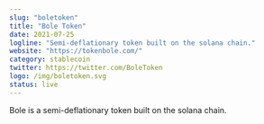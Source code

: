 ```yaml
---
slug: "boletoken"
title: "Bole Token"
date: 2021-07-25
logline: "Semi-deflationary token built on the solana chain."
website: "https://tokenbole.com/"
category: stablecoin
twitter: https://twitter.com/BoleToken
logo: /img/boletoken.svg
status: live
---
```


Bole is a semi-deflationary token built on the solana chain.
